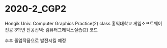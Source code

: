 # 2020-2_CGP2
Hongik Univ. Computer Graphics Practice(2) class
홍익대학교 게임소프트웨어전공 3학년 전공선택: 컴퓨터그래픽스실습(2) 코드

추후 졸업작품으로 발전시킬 예정
